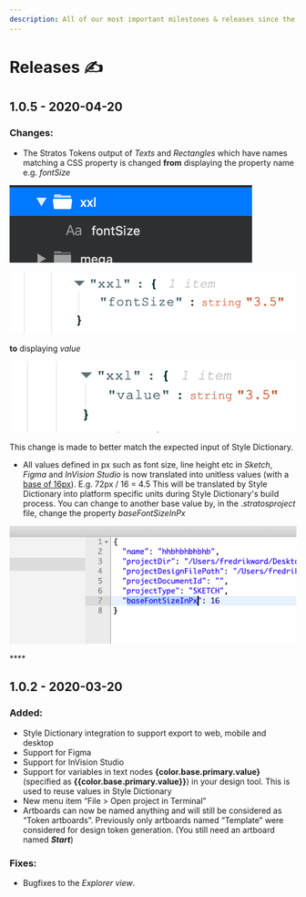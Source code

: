 ```yaml
---
description: All of our most important milestones & releases since the very beginning
---
```


# Releases ✍️

## 1.0.5 - 2020-04-20

### Changes:

* The Stratos Tokens output of _Texts_ and _Rectangles_ which have names matching a CSS property is changed **from** displaying the property name e.g. _fontSize_

![In Sketch / Figma / InVision Studio](../.gitbook/assets/ska-rmavbild-2020-04-17-kl.-16.17.44.png)

![Previously generated output in Stratos Tokens ](../.gitbook/assets/ska-rmavbild-2020-04-17-kl.-16.12.00.png)

**to** displaying _value_

![New generated output in Stratos Tokens](../.gitbook/assets/ska-rmavbild-2020-04-17-kl.-16.06.35.png)

This change is made to better match the expected input of Style Dictionary.



* All values defined in px such as font size, line height etc in _Sketch_, _Figma_ and _InVision Studio_ is now translated into unitless values \(with a [base of 16px](https://learnui.design/blog/mobile-desktop-website-font-size-guidelines.html)\). E.g. 72px / 16 = 4.5 This will be translated by Style Dictionary into platform specific units during Style Dictionary's build process. You can change to another base value by, in the ._stratosproject_ file, change the property _baseFontSizeInPx_

![](../.gitbook/assets/ska-rmavbild-2020-04-17-kl.-15.55.45.png)

\*\*\*\*

## 1.0.2 - 2020-03-20

### Added:

* Style Dictionary integration to support export to web, mobile and desktop
* Support for Figma
* Support for InVision Studio
* Support for variables in text nodes **{**color.base.primary.value**}** \(specified as **{{**color.base.primary.value**}}**\) in your design tool. This is used to reuse values in Style Dictionary
* New menu item “File &gt; Open project in Terminal”
* Artboards can now be named anything and will still be considered as “Token artboards”. Previously only artboards named “Template” were considered for design token generation. \(You still need an artboard named _**Start**_\)

### **Fixes:**

* Bugfixes to the _Explorer view_.

